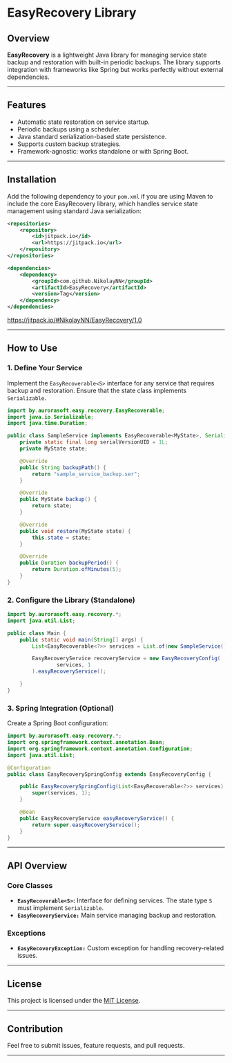 # EasyRecovery Library

## Overview
**EasyRecovery** is a lightweight Java library for managing service state backup and restoration with built-in periodic backups. The library supports integration with frameworks like Spring but works perfectly without external dependencies.

---

## Features
- Automatic state restoration on service startup.
- Periodic backups using a scheduler.
- Java standard serialization-based state persistence.
- Supports custom backup strategies.
- Framework-agnostic: works standalone or with Spring Boot.

---

## Installation
Add the following dependency to your `pom.xml` if you are using Maven to include the core EasyRecovery library, which handles service state management using standard Java serialization:

```xml
<repositories>
    <repository>
        <id>jitpack.io</id>
        <url>https://jitpack.io</url>
    </repository>
</repositories>
```
```xml
<dependencies>
    <dependency>
        <groupId>com.github.NikolayNN</groupId>
        <artifactId>EasyRecovery</artifactId>
        <version>Tag</version>
    </dependency>
</dependencies>
```

https://jitpack.io/#NikolayNN/EasyRecovery/1.0

---

## How to Use

### 1. Define Your Service
Implement the `EasyRecoverable<S>` interface for any service that requires backup and restoration. Ensure that the state class implements `Serializable`.

```java
import by.aurorasoft.easy.recovery.EasyRecoverable;
import java.io.Serializable;
import java.time.Duration;

public class SampleService implements EasyRecoverable<MyState>, Serializable {
    private static final long serialVersionUID = 1L;
    private MyState state;

    @Override
    public String backupPath() {
        return "sample_service_backup.ser";
    }

    @Override
    public MyState backup() {
        return state;
    }

    @Override
    public void restore(MyState state) {
        this.state = state;
    }

    @Override
    public Duration backupPeriod() {
        return Duration.ofMinutes(5);
    }
}
```

### 2. Configure the Library (Standalone)

```java
import by.aurorasoft.easy.recovery.*;
import java.util.List;

public class Main {
    public static void main(String[] args) {
        List<EasyRecoverable<?>> services = List.of(new SampleService());

        EasyRecoveryService recoveryService = new EasyRecoveryConfig(
                services, 1
        ).easyRecoveryService();

    }
}
```

### 3. Spring Integration (Optional)
Create a Spring Boot configuration:

```java
import by.aurorasoft.easy.recovery.*;
import org.springframework.context.annotation.Bean;
import org.springframework.context.annotation.Configuration;
import java.util.List;

@Configuration
public class EasyRecoverySpringConfig extends EasyRecoveryConfig {

    public EasyRecoverySpringConfig(List<EasyRecoverable<?>> services) {
        super(services, 1);
    }

    @Bean
    public EasyRecoveryService easyRecoveryService() {
        return super.easyRecoveryService();
    }
}
```

---

## API Overview

### Core Classes
- **`EasyRecoverable<S>`:** Interface for defining services. The state type `S` must implement `Serializable`.
- **`EasyRecoveryService:`** Main service managing backup and restoration.

### Exceptions
- **`EasyRecoveryException:`** Custom exception for handling recovery-related issues.

---

## License
This project is licensed under the [MIT License](LICENSE).

---

## Contribution
Feel free to submit issues, feature requests, and pull requests.

---
